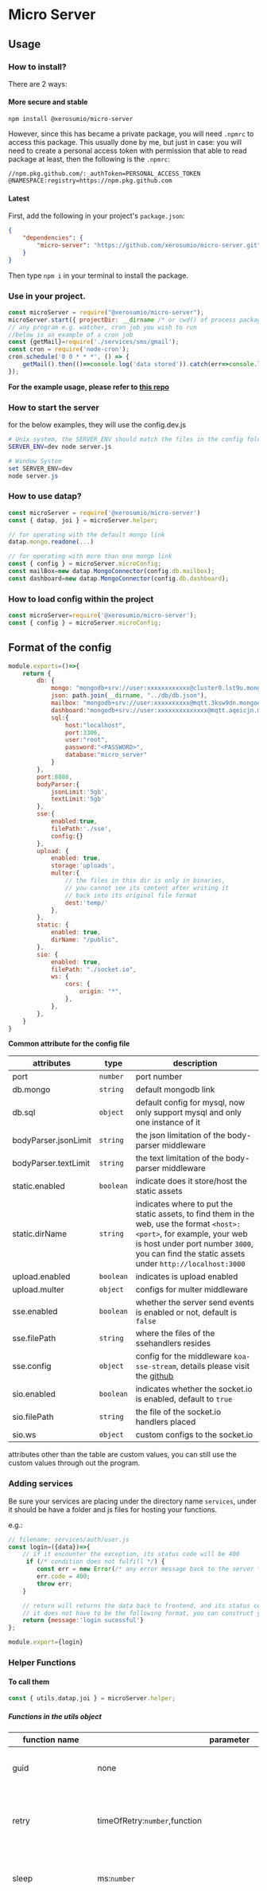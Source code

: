 # Micro Server
## Usage
### How to install?
There are 2 ways:
#### More secure and stable
```
npm install @xerosumio/micro-server
```
However, since this has became a private package, you will need `.npmrc` to access this package. This usually done by me, but just in case: you will need to create a personal access token with permission that able to read package at least, then the following is the `.npmrc`:
```.npmrc
//npm.pkg.github.com/:_authToken=PERSONAL_ACCESS_TOKEN
@NAMESPACE:registry=https://npm.pkg.github.com
```
#### Latest
First, add the following in your project's `package.json`:
```json
{
    "dependencies": {
        "micro-server": "https://github.com/xerosumio/micro-server.git"
    }
}
```
Then type `npm i` in your terminal to install the package.

### Use in your project.
```javascript
const microServer = require("@xerosumio/micro-server");
microServer.start({ projectDir: __dirname /* or cwd() of process package*/ });
// any program e.g. watcher, cron job you wish to run
//below is an example of a cron job
const {getMail}=require('./services/sms/gmail');
const cron = require('node-cron');
cron.schedule('0 0 * * *', () => {
    getMail().then(()=>console.log('data stored')).catch(err=>console.log(err));
});
```
**For the example usage, please refer to [this repo](https://github.com/xerosumio/micro-server-sample)**

### How to start the server
for the below examples, they will use the config.dev.js
```bash
# Unix system, the SERVER_ENV should match the files in the config folder
SERVER_ENV=dev node server.js
```
```powershell
# Window System
set SERVER_ENV=dev
node server.js
```

### How to use datap?
```javascript
const microServer = require('@xerosumio/micro-server')
const { datap, joi } = microServer.helper;

// for operating with the default mongo link
datap.mongo.readone(...)

// for operating with more than one mongo link
const { config } = microServer.microConfig;
const mailBox=new datap.MongoConnector(config.db.mailbox);
const dashboard=new datap.MongoConnector(config.db.dashboard);

```
### How to load config within the project
```javascript
const microServer=require('@xerosumio/micro-server');
const { config } = microServer.microConfig;
```

## Format of the config
```javascript
module.exports=()=>{
    return {
        db: {
            mongo: "mongodb+srv://user:xxxxxxxxxxxx@cluster0.lst9u.mongodb.net/db?retryWrites=true&w=majority",
            json: path.join(__dirname, "../db/db.json"),
            mailbox: "mongodb+srv://user:xxxxxxxxxx@mqtt.3ksw9dn.mongodb.net/db",
            dashboard:"mongodb+srv://user:xxxxxxxxxxxxxx@mqtt.aqeicjn.mongodb.net/db?retryWrites=true&w=majority",
            sql:{
                host:"localhost",
                port:3306,
                user:"root",
                password:"<PASSWORD>",
                database:"micro_server"
            }
        },
        port:8080,
        bodyParser:{
            jsonLimit:'5gb',
            textLimit:'5gb'
        },
        sse:{
            enabled:true,
            filePath:'./sse',
            config:{}
        },
        upload: {
            enabled: true,
            storage:'uploads',
            multer:{
                // the files in this dir is only in binaries,
                // you cannot see its content after writing it
                // back into its original file format
                dest:'temp/'
            },
        },
        static: {
            enabled: true,
            dirName: "/public",
        },
        sio: {
            enabled: true,
            filePath: "./socket.io",
            ws: {
                cors: {
                    origin: "*",
                },
            },
        },
    }
}
```

**Common attribute for the config file**

|attributes|type|description|
|----|----|----|
|port|`number`|port number|
|db.mongo|`string`|default mongodb link|
|db.sql|`object`|default config for mysql, now only support mysql and only one instance of it|
|bodyParser.jsonLimit|`string`|the json limitation of the body-parser middleware|
|bodyParser.textLimit|`string`|the text limitation of the body-parser middleware|
|static.enabled|`boolean`|indicate does it store/host the static assets|
|static.dirName|`string`|indicates where to put the static assets, to find them in the web, use the format `<host>:<port>`, for example, your web is host under port number `3000`, you can find the static assets under `http://localhost:3000`|
|upload.enabled|`boolean`|indicates is upload enabled|
|upload.multer|`object`|configs for multer middleware|
|sse.enabled|`boolean`|whether the server send events is enabled or not, default is `false`|
|sse.filePath|`string`|where the files of the ssehandlers resides|
|sse.config|`object`|config for the middleware `koa-sse-stream`, details please visit the [github](https://github.com/yklykl530/koa-sse)|
|sio.enabled|`boolean`|indicates whether the socket.io is enabled, default to `true`|
|sio.filePath|`string`|the file of the socket.io handlers placed|
|sio.ws|`object`|custom configs to the socket.io|

attributes other than the table are custom values, you can still use the custom values through out the program.

### Adding services
Be sure your services are placing under the directory name `services`, under it should be have a folder and js files for hosting your functions.

e.g.:
```javascript
// filename: services/auth/user.js
const login=({data})=>{
    // if it encounter the exception, its status code will be 400
     if (/* condition does not fulfill */) {
        const err = new Error(/* any error message back to the server */);
        err.code = 400;
        throw err;
    }

    // return will returns the data back to frontend, and its status code will be 200
    // it does not have to be the following format, you can construct your own, the return object will goes to the data of the response.
    return {message:'login sucessful'}
};

module.export={login}
```

### Helper Functions
#### To call them
```javascript
const { utils,datap,joi } = microServer.helper;
```
##### Functions in the utils object
|function name|parameter|output type|description|
|----|----|----|----|
|guid|none|string|generate a series of guid randomly|
|retry|timeOfRetry:`number`,function|any or null, depends on the function|retry the input function for the given time, default retry is 3|
|sleep|ms:`number`|`null`|only let the server wait a while for the given time in milliseconds|
|compose|fns:Array<Function>|depends on the last function|It warp the functions together and execute it in order. For example, you want to check the credential before executing the next process|
|pipe|same as compose|same as compose|the alaise of compose|
|generateKey|size:`number`,format:`string`|`string`|generate an encrypted key with the given byte size and format for encryption|
|generateSecretHash|key:`string`|`string`|generate a hash with the key generated using the generateKey|
|compareKeys|storedKey:`string`,suppliedKey:`string`|`boolean`|compare if both key are the same|
|logger.info|obj:Array<any>|null|output the given objects into the console with a timestamp in cyan color|
|logger.debug|obj:Array<any>|null|output the given objects into the console with a timestamp in yellow color|
|logger.error|obj:Array<any>|null|output the given objects into the console with a timestamp in red color|
|matchPasswordRule|ruleRegExp:`RegExp`,password:`string`,message:`string`,errorCode:`number`|none|a password checker that check password with the given regul expression rules. Only throws error when it is not match with the rule.message and errorCode are optional|
|isEmail|string:`string`|boolean|check if the given string is an email|
|randString|e:`number`|`string`|generate a random string with the given length `e`|
|cryptoPwd|str:`string`,salt:`string`|`string`|return an encrypted string with the given string and salt|
|storeUploadedFile|readerStream:`ReadStream`,filePath:`string`|`Array<Promises<T>>`|It used to store the files uploaded from the client side to the destinated `filePath`. For the reason why it has to pass the reader stream to the function rather than passing the name itself, cause the source maybe from network, so it will be better if this is passed as stream.|

Also, this libraries included the lodash package, you can use it by referencing to the following:
```js
const {utils}=require('@xerosumio/micro-server').helper;
const object={
    pw:'123jreanfdklvgnfdg',
    username:'IamSlickBACK'
}
utils._.omit(object,['pw']);
```
The above example initialize the `utils` object in the micro-server package, and this `utils` object has included the `_` of lodash with it. And its `omit` functions has been called to remove the `pw` property in the object and does not have any side effect in the object.

For further documentation to the library, please view the [documentation](https://lodash.com/docs/4.17.15)

Apart from `lodash` you can also use `fs-extra` package for further file manipulation. For how to use it is just the same way as `lodash` above.

For further documentation to the library, please view the [documentation](https://www.npmjs.com/package/fs-extra) of the package.

##### Functions in Datap
1. MongoConnector

For parameter `query` and `sort`, please refer to the [here](https://www.mongodb.com/docs/manual/tutorial/query-documents/)

|function name|parameters|output type|description|
|----|----|----|----|
|connect|url:`string`,dbName:`string`|`MongoDb`|connect to the db using the given dbName and url|
|db|dbName:string|`MongoDb`|return the db with the given db name|
|create|coll:`string`,doc:`string`|`{insertedId,acknowledged}`|create a document into the connected mongodb, it will return the `insertedId`, which is the `_id` in common mongodb document, while the `acknowledged` indicates whether this write result was acknowledged|
|createmany|coll:`string`,doc:`string`|`{insertedIds}`|create multiple documents in the db, the insertedIds is an array of `_id` of the created documents|
|readone|coll:`string`,query:`object`,sort:`object`|`object`|find one document with the given query, the sort can be optional, it will fetch the most recent data if none of the sort criteria is inserted|
|readid2|coll:`string`,id:`string`|`object`|find the document with the given id|
|read|coll:`string`,query:`string`,limit:`number`,skip:`number`,sort:`object`|`array<object>`|it retrieve the documents specified in query as an array. limit, skip and sort are optional.|
|update|coll:`string`,doc:`object`|`{acknowledged:boolean,matchedCount:number,modifiedCount:number,upsertedCount:number,upsertedId:string}`|update one document with the given document. Before using it, turn the `_id` of the object into `id`|
|updatemany|coll:`string`,q:`object`,doc:`object`|`{acknowledged:boolean,matchedCount:number,modifiedCount:number,upsertedCount:number,upsertedId:string}`|update the documents fulfill the criteria of `q` with the given `doc`|
|upsert|coll:`string`,doc:`object`|`{acknowledged:boolean,matchedCount:number,modifiedCount:number,upsertedCount:number,upsertedId:string}`|update the given document, if the document not exists, insert it|
|delete2|coll:`string`,id:`string`|`{acknowledged:boolean,deletedCount:number}`|remove the document with the given id|
|deletequery|coll:`string`,q:`object`|`{acknowledged:boolean,deletedCount:number}`|remove documents from the given collection `coll` with the given `q`|

2. SQLConnector
**input object**
This is to specified the objects in the `filter` parameters:
```js
// the following is the generic filter object
// key stands for column name, value stands for the value of the column, while operator is for the comparison operator mainly
// for string type value, the default operator is 'like', while for number type value, the default operator is '='
// for date obnject, please convert them into iso string, it will convert automatically
{
    key:{
        value:value,
        operator:'='
    },
    ...
}
```
for `order` parameter:
```js
// the following is the generic order object
// value only acepts 'asc' and 'desc'
{key:value}
```

|function name|parameters|output type|description|
|----|----|----|----|
|createone|table:`string`,object:`object`|`number`|insert `object` into the table `table`|
|read|table:`string`,filter:`Nullable<object>`,limit:`Nullable<number>`,order:`Nullable<object>`|`array<object>`|read the data from the table `table` with the given filter, limit|
|readone|table:`string`,filter:`Nullable<object>`|`object`|read the data from the table `table` with the given filter|
|readid|table:`string`,id:`string`|`object`|read the data from the table `table` with the given id|
|deleteid|table:`string`,id:`string`|`number`|delete the data from the table `table` with the given id|
|updateid|table:`string`,id:`string`,object:`object`|`number`|update the data from the table `table` with the given id|

3. JSONConnector
|function name|parameters|output type|description|
|----|----|----|----|
|connect|filePath|none|connect json db with the given file|
|db|none|`object`|return the db object|
|create|coll:`string`,doc:`object`|none|insert data `doc` into collection `coll`|


## Interact with the Server through Client
Given that your project structure is like this below

\(we will use axios for convenience\)

```javascript
// react
import default as axios from "axios";
import {useState,useEffect} from "react";

// e.g. server port is 3000
const BASE_URL='http://localhost:3000'

function List(){
    const [data,setData]=useState([]);


    // e.g. the server have a get function in the book.js under the services/res folder
    // load data from start
    useEffect(()=>{
        axios({
            method: 'post',
            url: `${BASE_URL}/res/book/get`,
            data: {
                /* criteria for querying data, example books */
                id:1,
                title:'Brave New World',
                author:'Aldous Huxley'
            }
        })
            .then((res)=>setData(res.data.data))
            .catch(err=>{console.log(err)});
    },[]);

    return (<>
        {data.map(d=>(<li key={d.id}>{d.txt}</li>))}
    </>);
}

export {List}

//vue
<tmeplate></template>
<script setup>
import {ref,onMounted}from 'vue';
import axios from 'axios';

const BASE_URL='http://localhost:3000'
const data=ref([]);

onMounted(()=>{
    axios({
            method: 'post',
            url: `${BASE_URL}/res/book/get`,
            data: {
                /* criteria for querying data, example books */
                id:1,
                title:'Brave New World',
                author:'Aldous Huxley'
            }
        })
        .then(res=>{data.value=res.data.data})
        .catch(err=>console.log(err))
});
</script>
```
### Handling Files
This package also support files uploading. To do this, you should append the files to `files` key of the `FormData` class. After send it to the server, the server will process and pass the files under the `data.data._files` for request handler. And this have a function for converting the file stream back into its original form.
```js
// client
// consider this is the file upload element
document.getElementById("file-upload").addEventListener('change',e=>{
    let formData=new FormData();
    // in case it is multiple
    for(var i=0;i<e.target.files.length;i++){
        formData.append('files',e.target.files[i]);
    }
    axios({
        url:"http://localhost:3000/res/file/upload",
        method:"POST",
        data:formData,
    })
    .then(console.log)
    .catch(console.log);
});
// config in the server
module.export=()=>{
    return{
        upload: {
            // you must have this enabled before upload any files
            enabled: true,
            // this storage attributes is customizable, it just used for specifying where will the files truly stored
            storage:'uploads',
            multer:{
                // the files in this dir is only in binaries,
                // you cannot see its content after writing it
                // back into its original file format
                dest:'temp/'
            },
        },
    }
}
// corresponding request path(services/res/file.js in this example) in the server
const {utils}=require('@xerosumio/micro-server').helper;
const { cwd } = require('process');
const {config}=require('@xerosumio/micro-server').microConfig;
const isLogEnabled=config.log===true;
const fs=require('fs');
const storage=`${cwd()}/${config.upload.storage}`;

const upload=async({data})=>{
    if(isLogEnabled){
        utils.logger.debug('data: ',data._files);
    }
    utils.fsExtra.ensureDirSync(storage);
    data._files.forEach(async(v)=>{
        // open stream to read the file in temp storage
        const reader=fs.createReadStream(`${cwd()}/${v.path}`);
        await utils.storeUploadedFile(reader,`${storage}/${v.originalname}`);
    });


    return {
        message:'upload successfully'
    };
};

module.exports={
    upload
};
```

### Server Send Events
It is a newly added features in 07/02/2025. It allows the framework to use server send events for more flexibility to server development.

To use it, you have to ensure the sse has been enabled:
```javascript
module.exports = () => {
    return {
        /*...other configs*/
        sse:{
            enabled:true
        },
        /*...other configs */
    };
};
```
Then, in your designated file for the sseHandlers(`sse.js` at the project root by default), create functions like this:
```javascript
module.exports = {
    events: async function ({sse}) {
        setInterval(() => {
            sse.send({
                event:'events',
                data: new Date().toLocaleTimeString(),
            });
        }, 1000);
    },
};
```
or like this:
```javascript
function events({sse}){
    setInterval(() => {
        sse.send({
            event:'events',
            data: new Date().toLocaleTimeString(),
        });
    }, 1000);
}
```
then in your client side, call it like this:
```javascript
//the string parameters in the EventSource is depends on your event attribute defined in the example above
const eventSource = new EventSource("/events");

eventSource.onmessage = function (event) {
  console.log("New message:", event.data);
};

eventSource.onerror = function (err) {
  console.log("error hit: ", err);
  console.log("SSE connection lost, retrying...");
};
```
In Developer Console(call it out by pressing F12 in your Browser), go to the network tab, then find the events you are going to receive(`/events` in this example), then you can see the things coming from the server through the Event Stream
![Screenshot 2025-02-07 113744](https://github.com/user-attachments/assets/8b27bcc4-3275-40dc-adea-2761b9412924)
